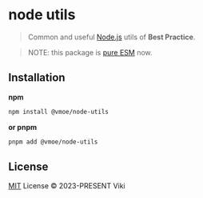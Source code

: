 # node utils

> Common and useful [Node.js](https://nodejs.org/) utils of **Best Practice**.

> NOTE: this package is [pure ESM](https://gist.github.com/sindresorhus/a39789f98801d908bbc7ff3ecc99d99c) now.

## Installation

**npm**

```bash
npm install @vmoe/node-utils
```

**or pnpm**

```bash
pnpm add @vmoe/node-utils
```

## License

[MIT](LICENSE) License © 2023-PRESENT Viki
